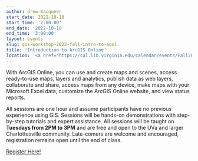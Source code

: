 ```yaml
---
author: drew-macqueen
start_date: 2022-10-18
start_time: '2:00:00'
end_date: '2022-10-18'
end_time: '3:00:00'
layout: events
slug: gis-workshop-2022-fall-intro-to-agol
title: 'Introduction to ArcGIS Online'
location: '<a href="https://cal.lib.virginia.edu/calendar/events/Fall2022GISWorkshop7">Register for Zoom Link</a>'
---
```


With ArcGIS Online, you can use and create maps and scenes, access ready-to-use maps, layers and analytics, publish data as web layers, collaborate and share, access maps from any device, make maps with your Microsoft Excel data, customize the ArcGIS Online website, and view status reports. 

All sessions are one hour and assume participants have no previous experience using GIS.  Sessions will be hands-on demonstrations with step-by-step tutorials and expert assistance.  All sessions will be taught on **Tuesdays from 2PM to 3PM** and are free and open to the UVa and larger Charlottesville community. Late-comers are welcome and encouraged, registration remains open until the end of class.

[Register Here!](https://cal.lib.virginia.edu/calendar/events/Fall2022GISWorkshop7)
